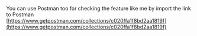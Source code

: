 You can use Postman too for checking the feature like me by import the link to Postman [https://www.getpostman.com/collections/c020ffa1f8bd2aa1819f](https://www.getpostman.com/collections/c020ffa1f8bd2aa1819f)